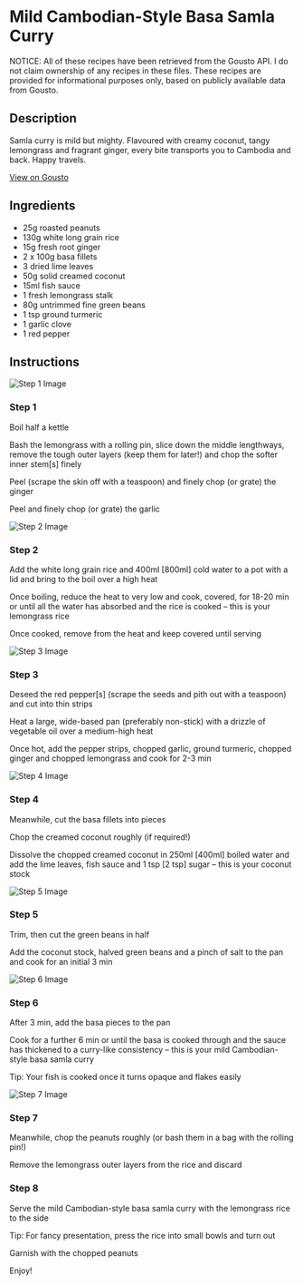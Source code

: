 # Mild Cambodian-Style Basa Samla Curry

NOTICE: All of these recipes have been retrieved from the Gousto API. I do not claim ownership of any recipes in these files. These recipes are provided for informational purposes only, based on publicly available data from Gousto.

## Description

Samla curry is mild but mighty. Flavoured with creamy coconut, tangy lemongrass and fragrant ginger, every bite transports you to Cambodia and back. Happy travels.

[View on Gousto](https://www.gousto.co.uk/recipes/cookbook/mild-cambodian-style-basa-samla-curry)

## Ingredients

- 25g roasted peanuts
- 130g white long grain rice
- 15g fresh root ginger
- 2 x 100g basa fillets
- 3 dried lime leaves
- 50g solid creamed coconut
- 15ml fish sauce
- 1 fresh lemongrass stalk
- 80g untrimmed fine green beans
- 1 tsp ground turmeric
- 1 garlic clove
- 1 red pepper

## Instructions

![Step 1 Image](https://production-media.gousto.co.uk/cms/recipe-step-image/Step-1-1634572667227-x200.jpg)

### Step 1

Boil half a kettle

Bash the lemongrass with a rolling pin, slice down the middle lengthways, remove the tough outer layers (keep them for later!) and chop the softer inner stem<span class="text-danger">[s]</span> finely

Peel (scrape the skin off with a teaspoon) and finely chop (or grate) the ginger

Peel and finely chop (or grate) the garlic

![Step 2 Image](https://production-media.gousto.co.uk/cms/recipe-step-image/Step-2-1634572670477-x200.jpg)

### Step 2

Add the white long grain rice and 400ml <span class="text-danger">[800ml] </span>cold water to a pot with a lid and bring to the boil over a high heat 

Once boiling, reduce the heat to very low and cook, covered, for 18-20 min or until all the water has absorbed and the rice is cooked – this is your lemongrass rice

Once cooked, remove from the heat and keep covered until serving

![Step 3 Image](https://production-media.gousto.co.uk/cms/recipe-step-image/Step-3-1634572674622-x200.jpg)

### Step 3

Deseed the red pepper<span class="text-danger">[s] </span>(scrape the seeds and pith out with a teaspoon) and cut into thin strips

Heat a large, wide-based pan (preferably non-stick) with a drizzle of vegetable oil over a medium-high heat

Once hot, add the pepper strips, chopped garlic, ground turmeric, chopped ginger and chopped lemongrass and cook for 2-3 min

![Step 4 Image](https://production-media.gousto.co.uk/cms/recipe-step-image/Step-4-1634572677961-x200.jpg)

### Step 4

Meanwhile, cut the basa fillets into pieces

Chop the creamed coconut roughly (if required!)

Dissolve the chopped creamed coconut in 250ml <span class="text-danger">[400ml]</span> boiled water and add the lime leaves, fish sauce and 1 tsp <span class="text-danger">[2 tsp]</span> sugar – this is your coconut stock

![Step 5 Image](https://production-media.gousto.co.uk/cms/recipe-step-image/Step-5-1634572681829-x200.jpg)

### Step 5

Trim, then cut the green beans in half

Add the coconut stock, halved green beans and a pinch of salt to the pan and cook for an initial 3 min

![Step 6 Image](https://production-media.gousto.co.uk/cms/recipe-step-image/Step-6-1634572685870-x200.jpg)

### Step 6

After 3 min, add the basa pieces to the pan

Cook for a further 6 min or until the basa is cooked through and the sauce has thickened to a curry-like consistency – this is your mild Cambodian-style basa samla curry

Tip: Your fish is cooked once it turns opaque and flakes easily

![Step 7 Image](https://production-media.gousto.co.uk/cms/recipe-step-image/Step-7-1634572689787-x200.jpg)

### Step 7

Meanwhile, chop the peanuts roughly (or bash them in a bag with the rolling pin!)

Remove the lemongrass outer layers from the rice and discard

### Step 8

Serve the mild Cambodian-style basa samla curry with the lemongrass rice to the side

Tip: For fancy presentation, press the rice into small bowls and turn out

Garnish with the chopped peanuts

Enjoy!

